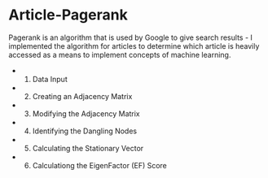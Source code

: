 # Article-Pagerank



Pagerank is an algorithm that is used by Google to give search results - I implemented the algorithm for articles to determine which article is heavily accessed as a means to implement concepts of machine learning. 



* 1) Data Input
* 2) Creating an Adjacency Matrix
* 3) Modifying the Adjacency Matrix
* 4) Identifying the Dangling Nodes
* 5) Calculating the Stationary Vector
* 6) Calculationg the EigenFactor (EF) Score
